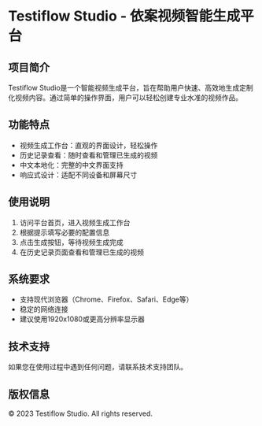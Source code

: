 # Testiflow Studio - 依案视频智能生成平台

## 项目简介
Testiflow Studio是一个智能视频生成平台，旨在帮助用户快速、高效地生成定制化视频内容。通过简单的操作界面，用户可以轻松创建专业水准的视频作品。

## 功能特点
- 视频生成工作台：直观的界面设计，轻松操作
- 历史记录查看：随时查看和管理已生成的视频
- 中文本地化：完整的中文界面支持
- 响应式设计：适配不同设备和屏幕尺寸

## 使用说明
1. 访问平台首页，进入视频生成工作台
2. 根据提示填写必要的配置信息
3. 点击生成按钮，等待视频生成完成
4. 在历史记录页面查看和管理已生成的视频

## 系统要求
- 支持现代浏览器（Chrome、Firefox、Safari、Edge等）
- 稳定的网络连接
- 建议使用1920x1080或更高分辨率显示器

## 技术支持
如果您在使用过程中遇到任何问题，请联系技术支持团队。

## 版权信息
© 2023 Testiflow Studio. All rights reserved.